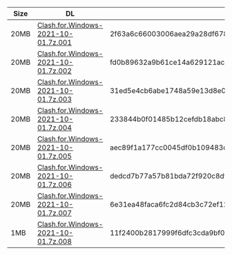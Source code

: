 |    Size   |     DL  | sha512sum |
|  ---  |  ---  |  ---  |
| 20MB | [Clash.for.Windows-2021-10-01.7z.001](https://cdn.jsdelivr.net/gh/appleians/cfw_m1@main/Clash.for.Windows-2021-10-01.7z.001) | 2f63a6c66003006aea29a28df6782ea04de0aab1b6eb77b8265147b5fe0734426b4af2b18c55c5d93fa187dc6cd464e9ba7265ee795aa41536e87160755e57b9 |
| 20MB | [Clash.for.Windows-2021-10-01.7z.002](https://cdn.jsdelivr.net/gh/appleians/cfw_m1@main/Clash.for.Windows-2021-10-01.7z.002) | fd0b89632a9b61ce14a629121ac07bbb321559552f4b4fbb3759ab9e538af4a15e944464e711ae02446cb84c5225cdee8cbefbe6d86de110b470a3e8ddd6a21e |
| 20MB | [Clash.for.Windows-2021-10-01.7z.003](https://cdn.jsdelivr.net/gh/appleians/cfw_m1@main/Clash.for.Windows-2021-10-01.7z.003) | 31ed5e4cb6abe1748a59e13d8e0507e76609e9771c74bf9a98fd1ada7fe2e347abe62d0c6b513478847df7d1358f1a6c2f226dd654d0741cfd5435a9d2ae567c |
| 20MB | [Clash.for.Windows-2021-10-01.7z.004](https://cdn.jsdelivr.net/gh/appleians/cfw_m1@main/Clash.for.Windows-2021-10-01.7z.004) | 233844b0f01485b12cefdb18abc87598d99d81390f21880197b265a0f34108ad07672daa013b2e3a9f0439fd136e7d3b8253da1f887b19c0b55f022bd03ff2ea |
| 20MB | [Clash.for.Windows-2021-10-01.7z.005](https://cdn.jsdelivr.net/gh/appleians/cfw_m1@main/Clash.for.Windows-2021-10-01.7z.005) | aec89f1a177cc0045df0b109483cb1a8f63d0e0a57577a09c3f303c5aa2b6349bfc905d2dd6b99775139db5682b3cb1416723046f0edfa6296144930ac9c3ac5 |
| 20MB | [Clash.for.Windows-2021-10-01.7z.006](https://cdn.jsdelivr.net/gh/appleians/cfw_m1@main/Clash.for.Windows-2021-10-01.7z.006) | dedcd7b77a57b81bda72f920c8df0763eba625b7858aff4b7361529fd4302965d779f98c2231dbaed8cac420a66c747c904bbedb63bad5defe97a444717f78ee |
| 20MB | [Clash.for.Windows-2021-10-01.7z.007](https://cdn.jsdelivr.net/gh/appleians/cfw_m1@main/Clash.for.Windows-2021-10-01.7z.007) | 6e31ea48faca6fc2d84cb3c72ef128b5f374986225790765a6db79057eae980a05d00b5bc8d830d4c3437a82f939bd6a658fb22f43668511b605e3744e01d547 |
| 1MB | [Clash.for.Windows-2021-10-01.7z.008](https://cdn.jsdelivr.net/gh/appleians/cfw_m1@main/Clash.for.Windows-2021-10-01.7z.008) | 11f2400b2817999f6dfc3cda9bf0ff82d0f7007ea738934bad7aa4356ff1d51a11278adc34ec3ba544211cbe8cda21ded14b363e90d532bbc41c4131ebbc3592 |
